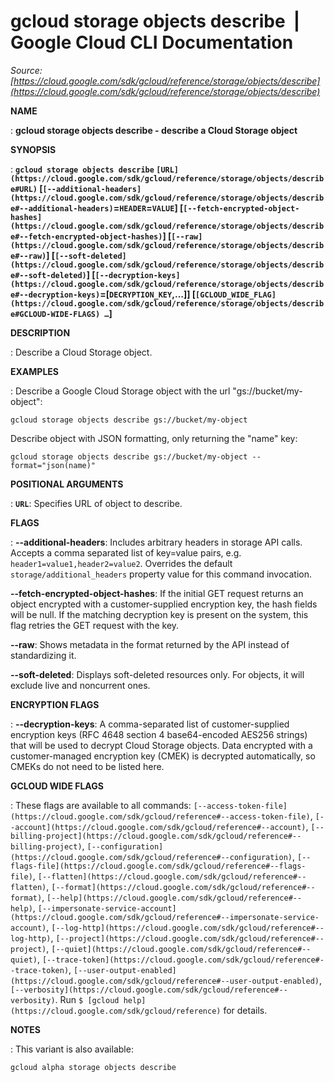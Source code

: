 # gcloud storage objects describe  |  Google Cloud CLI Documentation

*Source: [https://cloud.google.com/sdk/gcloud/reference/storage/objects/describe](https://cloud.google.com/sdk/gcloud/reference/storage/objects/describe)*

**NAME**

: **gcloud storage objects describe - describe a Cloud Storage object**

**SYNOPSIS**

: **`gcloud storage objects describe` `[URL](https://cloud.google.com/sdk/gcloud/reference/storage/objects/describe#URL)` [`[--additional-headers](https://cloud.google.com/sdk/gcloud/reference/storage/objects/describe#--additional-headers)`=`HEADER`=`VALUE`] [`[--fetch-encrypted-object-hashes](https://cloud.google.com/sdk/gcloud/reference/storage/objects/describe#--fetch-encrypted-object-hashes)`] [`[--raw](https://cloud.google.com/sdk/gcloud/reference/storage/objects/describe#--raw)`] [`[--soft-deleted](https://cloud.google.com/sdk/gcloud/reference/storage/objects/describe#--soft-deleted)`] [`[--decryption-keys](https://cloud.google.com/sdk/gcloud/reference/storage/objects/describe#--decryption-keys)`=[`DECRYPTION_KEY`,…]] [`[GCLOUD_WIDE_FLAG](https://cloud.google.com/sdk/gcloud/reference/storage/objects/describe#GCLOUD-WIDE-FLAGS) …`]**

**DESCRIPTION**

: Describe a Cloud Storage object.

**EXAMPLES**

: Describe a Google Cloud Storage object with the url "gs://bucket/my-object":

```
gcloud storage objects describe gs://bucket/my-object
```

Describe object with JSON formatting, only returning the "name" key:

```
gcloud storage objects describe gs://bucket/my-object --format="json(name)"
```

**POSITIONAL ARGUMENTS**

: **`URL`**:
Specifies URL of object to describe.

**FLAGS**

: **--additional-headers**:
Includes arbitrary headers in storage API calls. Accepts a comma separated list
of key=value pairs, e.g. `header1=value1,header2=value2`. Overrides
the default `storage/additional_headers` property value for this
command invocation.

**--fetch-encrypted-object-hashes**:
If the initial GET request returns an object encrypted with a customer-supplied
encryption key, the hash fields will be null. If the matching decryption key is
present on the system, this flag retries the GET request with the key.

**--raw**:
Shows metadata in the format returned by the API instead of standardizing it.

**--soft-deleted**:
Displays soft-deleted resources only. For objects, it will exclude live and
noncurrent ones.

**ENCRYPTION FLAGS**

: **--decryption-keys**:
A comma-separated list of customer-supplied encryption keys (RFC 4648 section 4
base64-encoded AES256 strings) that will be used to decrypt Cloud Storage
objects. Data encrypted with a customer-managed encryption key (CMEK) is
decrypted automatically, so CMEKs do not need to be listed here.

**GCLOUD WIDE FLAGS**

: These flags are available to all commands: `[--access-token-file](https://cloud.google.com/sdk/gcloud/reference#--access-token-file)`,
`[--account](https://cloud.google.com/sdk/gcloud/reference#--account)`, `[--billing-project](https://cloud.google.com/sdk/gcloud/reference#--billing-project)`,
`[--configuration](https://cloud.google.com/sdk/gcloud/reference#--configuration)`,
`[--flags-file](https://cloud.google.com/sdk/gcloud/reference#--flags-file)`,
`[--flatten](https://cloud.google.com/sdk/gcloud/reference#--flatten)`, `[--format](https://cloud.google.com/sdk/gcloud/reference#--format)`, `[--help](https://cloud.google.com/sdk/gcloud/reference#--help)`, `[--impersonate-service-account](https://cloud.google.com/sdk/gcloud/reference#--impersonate-service-account)`,
`[--log-http](https://cloud.google.com/sdk/gcloud/reference#--log-http)`,
`[--project](https://cloud.google.com/sdk/gcloud/reference#--project)`, `[--quiet](https://cloud.google.com/sdk/gcloud/reference#--quiet)`, `[--trace-token](https://cloud.google.com/sdk/gcloud/reference#--trace-token)`, `[--user-output-enabled](https://cloud.google.com/sdk/gcloud/reference#--user-output-enabled)`,
`[--verbosity](https://cloud.google.com/sdk/gcloud/reference#--verbosity)`.
Run `$ [gcloud help](https://cloud.google.com/sdk/gcloud/reference)` for details.

**NOTES**

: This variant is also available:

```
gcloud alpha storage objects describe
```